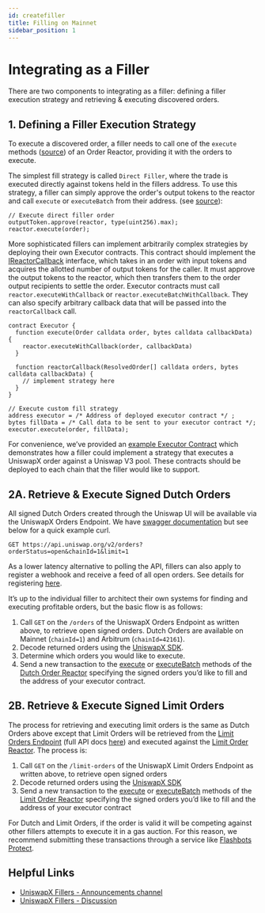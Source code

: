 ```yaml
---
id: createfiller
title: Filling on Mainnet
sidebar_position: 1
---
```


# Integrating as a Filler

There are two components to integrating as a filler: defining a filler execution strategy and retrieving & executing discovered orders.

## 1. Defining a Filler Execution Strategy

To execute a discovered order, a filler needs to call one of the `execute` methods ([source](https://github.com/Uniswap/UniswapX/blob/v1.1.0/src/reactors/BaseReactor.sol#L31)) of an Order Reactor, providing it with the orders to execute.

The simplest fill strategy is called `Direct Filler`, where the trade is executed directly against tokens held in the fillers address. To use this strategy, a filler can simply approve the order's output tokens to the reactor and call `execute` or `executeBatch` from their address. (see [source](https://github.com/Uniswap/UniswapX/blob/v1.1.0/src/reactors/BaseReactor.sol#L35)):

```solidity
// Execute direct filler order
outputToken.approve(reactor, type(uint256).max);
reactor.execute(order);
```

More sophisticated fillers can implement arbitrarily complex strategies by deploying their own Executor contracts. This contract should implement the [IReactorCallback](https://github.com/Uniswap/UniswapX/blob/v1.1.0/src/interfaces/IReactorCallback.sol) interface, which takes in an order with input tokens and acquires the allotted number of output tokens for the caller. It must approve the output tokens to the reactor, which then transfers them to the order output recipients to settle the order. Executor contracts must call `reactor.executeWithCallback` or `reactor.executeBatchWithCallback`. They can also specify arbitrary callback data that will be passed into the `reactorCallback` call.

```solidity
contract Executor {
  function execute(Order calldata order, bytes calldata callbackData) {
    reactor.executeWithCallback(order, callbackData)
  }

  function reactorCallback(ResolvedOrder[] calldata orders, bytes calldata callbackData) {
    // implement strategy here
  }
}

// Execute custom fill strategy
address executor = /* Address of deployed executor contract */ ;
bytes fillData = /* Call data to be sent to your executor contract */;
executor.execute(order, fillData);
```

For convenience, we’ve provided an [example Executor Contract](https://github.com/Uniswap/UniswapX/tree/v1.1.0/src/sample-executors) which demonstrates how a filler could implement a strategy that executes a UniswapX order against a Uniswap V3 pool. These contracts should be deployed to each chain that the filler would like to support.

## 2A. Retrieve & Execute Signed Dutch Orders

All signed Dutch Orders created through the Uniswap UI will be available via the UniswapX Orders Endpoint. We have [swagger documentation](https://api.uniswap.org/v2/uniswapx/docs) but see below for a quick example curl.

```
GET https://api.uniswap.org/v2/orders?orderStatus=open&chainId=1&limit=1
```

As a lower latency alternative to polling the API, fillers can also apply to register a webhook and receive a feed of all open orders. See details for registering [here](../webhooks). 

It’s up to the individual filler to architect their own systems for finding and executing profitable orders, but the basic flow is as follows:

1. Call `GET` on the `/orders` of the UniswapX Orders Endpoint as written above, to retrieve open signed orders. Dutch Orders are available on Mainnet (`chainId=1`) and Arbitrum (`chainId=42161`).
2. Decode returned orders using the [UniswapX SDK](https://github.com/Uniswap/UniswapX-sdk/#parsing-orders).
3. Determine which orders you would like to execute.
4. Send a new transaction to the [execute](https://github.com/Uniswap/UniswapX/blob/a2025e3306312fc284a29daebdcabb88b50037c2/src/reactors/BaseReactor.sol#L29) or [executeBatch](https://github.com/Uniswap/UniswapX/blob/a2025e3306312fc284a29daebdcabb88b50037c2/src/reactors/BaseReactor.sol#L37) methods of the [Dutch Order Reactor](https://github.com/Uniswap/UniswapX/blob/main/src/reactors/DutchOrderReactor.sol) specifying the signed orders you’d like to fill and the address of your executor contract.

## 2B. Retrieve & Execute Signed Limit Orders
The process for retrieving and executing limit orders is the same as Dutch Orders above except that Limit Orders will be retrieved from the [Limit Orders Endpoint](https://api.uniswap.org/v2/limit-orders) (full API docs [here](https://api.uniswap.org/v2/uniswapx/docs)) and executed against the [Limit Order Reactor](https://github.com/Uniswap/UniswapX/blob/main/src/reactors/LimitOrderReactor.sol). The process is: 

1. Call `GET` on the `/limit-orders` of the UniswapX Limit Orders Endpoint as written above, to retrieve open signed orders
2. Decode returned orders using the [UniswapX SDK](https://github.com/Uniswap/UniswapX-sdk/#parsing-orders)
3. Send a new transaction to the [execute](https://github.com/Uniswap/UniswapX/blob/a2025e3306312fc284a29daebdcabb88b50037c2/src/reactors/BaseReactor.sol#L29) or [executeBatch](https://github.com/Uniswap/UniswapX/blob/a2025e3306312fc284a29daebdcabb88b50037c2/src/reactors/BaseReactor.sol#L37) methods of the [Limit Order Reactor](https://github.com/Uniswap/UniswapX/blob/main/src/reactors/LimitOrderReactor.sol) specifying the signed orders you’d like to fill and the address of your executor contract 

For Dutch and Limit Orders, if the order is valid it will be competing against other fillers attempts to execute it in a gas auction. For this reason, we recommend submitting these transactions through a service like [Flashbots Protect](https://docs.flashbots.net/flashbots-protect/overview).

## Helpful Links

- [UniswapX Fillers - Announcements channel](https://t.me/uniswapx_fillers)
- [UniswapX Fillers - Discussion](https://t.me/UniswapXdiscussion)
